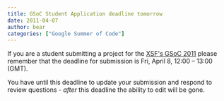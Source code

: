 ```yaml
---
title: GSoC Student Application deadline tomorrow
date: 2011-04-07
author: bear
categories: ["Google Summer of Code"]
---
```


If you are a student submitting a project for the [XSF's GSoC 2011](http://www.google-melange.com/gsoc/org/google/gsoc2011/xsf) please remember that the deadline for submission is Fri, April 8, 12:00 – 13:00 (GMT).

You have until this deadline to update your submission and respond to review questions - *after* this deadline the ability to edit will be gone.
